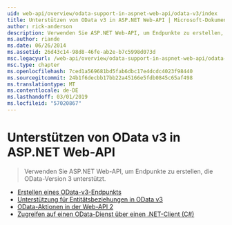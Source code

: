 ```yaml
---
uid: web-api/overview/odata-support-in-aspnet-web-api/odata-v3/index
title: Unterstützen von OData v3 in ASP.NET Web-API | Microsoft-Dokumentation
author: rick-anderson
description: Verwenden Sie ASP.NET Web-API, um Endpunkte zu erstellen, die OData-Version 3 unterstützt.
ms.author: riande
ms.date: 06/26/2014
ms.assetid: 26d43c14-98d8-46fe-ab2e-b7c5998d073d
msc.legacyurl: /web-api/overview/odata-support-in-aspnet-web-api/odata-v3
msc.type: chapter
ms.openlocfilehash: 7ced1a569681bd5fab6dbc17e4dcdc4023f98440
ms.sourcegitcommit: 24b1f6decbb17bb22a45166e5fdb0845c65af498
ms.translationtype: MT
ms.contentlocale: de-DE
ms.lasthandoff: 03/01/2019
ms.locfileid: "57020867"
---
```

<a name="supporting-odata-v3-in-aspnet-web-api"></a>Unterstützen von OData v3 in ASP.NET Web-API
====================
> Verwenden Sie ASP.NET Web-API, um Endpunkte zu erstellen, die OData-Version 3 unterstützt.


- [Erstellen eines OData-v3-Endpunkts](creating-an-odata-endpoint.md)
- [Unterstützung für Entitätsbeziehungen in OData v3](working-with-entity-relations.md)
- [OData-Aktionen in der Web-API 2](odata-actions.md)
- [Zugreifen auf einen OData-Dienst über einen .NET-Client (C#)](calling-an-odata-service-from-a-net-client.md)
